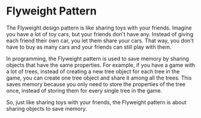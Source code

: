 # Flyweight Pattern


The Flyweight design pattern is like sharing toys with your friends. Imagine you have a lot of toy cars, but your friends don't have any. Instead of giving each friend their own car, you let them share your cars. That way, you don't have to buy as many cars and your friends can still play with them.

In programming, the Flyweight pattern is used to save memory by sharing objects that have the same properties. For example, if you have a game with a lot of trees, instead of creating a new tree object for each tree in the game, you can create one tree object and share it among all the trees. This saves memory because you only need to store the properties of the tree once, instead of storing them for every single tree in the game.

So, just like sharing toys with your friends, the Flyweight pattern is about sharing objects to save memory.
